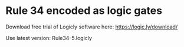# Rule 34 encoded as logic gates

Download free trial of Logicly software here:
https://logic.ly/download/

Use latest version: Rule34-5.logicly
